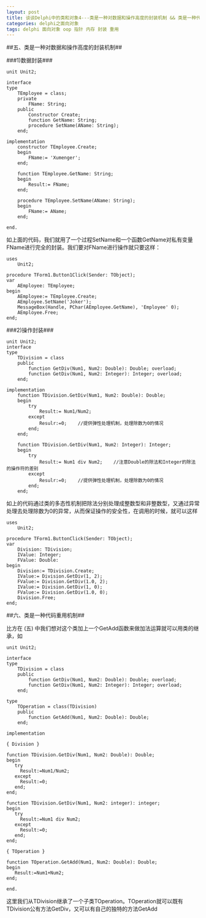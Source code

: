 ```yaml
---
layout: post
title: 谈谈Delphi中的类和对象4---类是一种对数据和操作高度的封装机制 && 类是一种代码重用机制
categories: delphi之面向对象
tags: delphi 面向对象 oop 指针 内存 封装 重用
---
```



##五、类是一种对数据和操作高度的封装机制##

###1)数据封装###

    unit Unit2;
    
    interface
    type
        TEmployee = class;
        private
            FName: String;
        public
            Constructor Create;
            function GetName: String;
            procedure SetName(AName: String);
        end;
    
    implementation
        constructor TEmployee.Create;
        begin
            FName:= 'Xumenger';
        end;
    
        function TEmployee.GetName: String;
        begin
            Result:= FName;
        end;
    
        procedure TEmployee.SetName(AName: String);
        begin
            FName:= AName;
        end;
    
    end.

如上面的代码，我们就用了一个过程SetName和一个函数GetName对私有变量FName进行完全的封装。我们要对FName进行操作就只要这样：

    uses
        Unit2;
    
    procedure TForm1.Button1Click(Sender: TObject);
    var
        AEmployee: TEmployee;
    begin
        AEmployee:= TEmployee.Create;
        AEmployee.SetName('Joker');
        MessageBox(Handle, PChar(AEmployee.GetName), 'Employee' 0);
        AEmployee.Free;
    end;

###2)操作封装###

    unit Unit2;
    interface
    type
        TDivision = class
        public
            function GetDiv(Num1, Num2: Double): Double; overload;
            function GetDiv(Num1, Num2: Integer): Integer; overload;
        end;
    
    implementation
        function TDivision.GetDiv(Num1, Num2: Double): Double;
        begin
            try
                Result:= Num1/Num2;
            except
                Resulr:=0;    //提供弹性处理机制，处理除数为0的情况
            end;
        end;
    
        function TDivision.GetDiv(Num1, Num2: Integer): Integer;
        begin
            try
                Result:= Num1 div Num2;    //注意Double的除法和Integer的除法的操作符的差别
            except
                Resulr:=0;    //提供弹性处理机制，处理除数为0的情况
            end;
        end;

如上的代码通过类的多态性机制把除法分别处理成整数型和非整数型，又通过异常处理去处理除数为0的异常，从而保证操作的安全性，在调用的时候，就可以这样

    uses    
        Unit2;
    
    procedure TForm1.ButtonClick(Sender: TObject);
    var
        Division: TDivision;
        IValue: Integer;
        FValue: Double:
    begin
        Division:= TDivision.Create;
        IValue:= Division.GetDiv(1, 2);
        FValue:= Division.GetDiv(1.0, 2);
        IValue:= Division.GetDiv(1, 0);
        FValue:= Division.GetDiv(1.0, 0);
        Division.Free;
    end;


##六、类是一种代码重用机制##

比方在 (五) 中我们想对这个类加上一个GetAdd函数来做加法运算就可以用类的继承，如

    unit Unit2;
    
    interface
    type
        TDivision = class
        public
            function GetDiv(Num1, Num2: Double): Double; overload;
            function GetDiv(Num1, Num2: Integer): Integer; overload;
        end;
    
    type
        TOperation = class(TDivision)
        public 
            function GetAdd(Num1, Num2: Double): Double;
        end;
    
    implementation
    
    { Division }
    
    function TDivision.GetDiv(Num1, Num2: Double): Double;
    begin
       try
         Result:=Num1/Num2;
       except
         Result:=0;
       end;
    end;
    
    function TDivision.GetDiv(Num1, Num2: integer): integer;
    begin
       try
         Result:=Num1 div Num2;
       except
         Result:=0;
       end;
    end;
    
    { TOperation }
    
    function TOperation.GetAdd(Num1, Num2: Double): Double;
    begin
       Result:=Num1+Num2;
    end;
    
    end.

这里我们从TDivision继承了一个子类TOperation。TOperation就可以既有TDivision公有方法GetDiv，又可以有自己的独特的方法GetAdd
